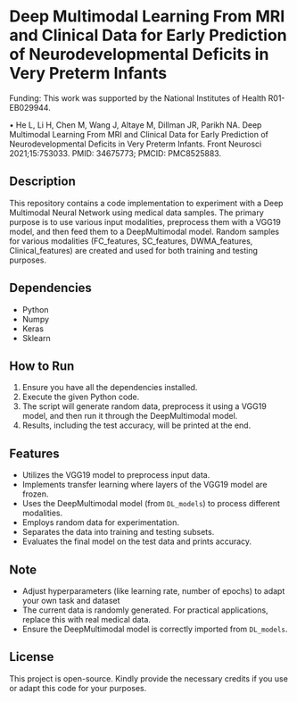 # Deep Multimodal Learning From MRI and Clinical Data for Early Prediction of Neurodevelopmental Deficits in Very Preterm Infants

Funding: This work was supported by the National Institutes of Health R01-EB029944.

•	He L, Li H, Chen M, Wang J, Altaye M, Dillman JR, Parikh NA. Deep Multimodal Learning From MRI and Clinical Data for Early Prediction of Neurodevelopmental Deficits in Very Preterm Infants. Front Neurosci 2021;15:753033. PMID: 34675773; PMCID: PMC8525883.

## Description

This repository contains a code implementation to experiment with a Deep Multimodal Neural Network using medical data samples. The primary purpose is to use various input modalities, preprocess them with a VGG19 model, and then feed them to a DeepMultimodal model. Random samples for various modalities (FC_features, SC_features, DWMA_features, Clinical_features) are created and used for both training and testing purposes.

## Dependencies

- Python
- Numpy
- Keras
- Sklearn

## How to Run

1. Ensure you have all the dependencies installed.
2. Execute the given Python code.
3. The script will generate random data, preprocess it using a VGG19 model, and then run it through the DeepMultimodal model.
4. Results, including the test accuracy, will be printed at the end.

## Features

- Utilizes the VGG19 model to preprocess input data.
- Implements transfer learning where layers of the VGG19 model are frozen.
- Uses the DeepMultimodal model (from `DL_models`) to process different modalities.
- Employs random data for experimentation.
- Separates the data into training and testing subsets.
- Evaluates the final model on the test data and prints accuracy.

## Note


- Adjust hyperparameters (like learning rate, number of epochs) to adapt your own task and dataset
- The current data is randomly generated. For practical applications, replace this with real medical data.
- Ensure the DeepMultimodal model is correctly imported from `DL_models`.

## License

This project is open-source. Kindly provide the necessary credits if you use or adapt this code for your purposes.
